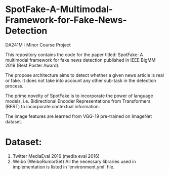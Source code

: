 # SpotFake-A-Multimodal-Framework-for-Fake-News-Detection
DA241M : Minor Course Project

This repository contains the code for the paper titled: SpotFake: A multimodal framework for fake news detection published in IEEE BigMM 2019 (Best Poster Award).

The propose architecture aims to detect whether a given news article is real or fake. It does not take into account any other sub-task in the detection process.

The prime novelty of SpotFake is to incorporate the power of language models, i.e. Bidirectional Encoder Representations from Transformers (BERT) to incorporate contextual information.

The image features are learned from VGG-19 pre-trained on ImageNet dataset.

# Dataset:

1. Twitter MediaEval 2016 (media eval 2016)
2. Weibo (WeiboRumorSet) All the necessary libraries used in implementation is listed in 'environment.yml' file.
